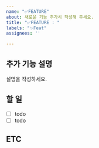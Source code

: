 ```yaml
---
name: "✅FEATURE"
about: 새로운 기능 추가시 작성해 주세요.
title: "✅FEATURE : "
labels: "✨Feat"
assignees: ''

---
```


## 추가 기능 설명
설명을 작성하세요. 

## 할 일
- [ ] todo
- [ ] todo

## ETC
